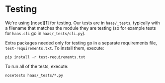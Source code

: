 # Testing

We're using [nose][1] for testing. Our tests are in `haas/_tests`,
typically with a filename that matches the module they are testing (so
for example tests for `haas.cli` go in `haas/_tests/cli.py`).

Extra packages needed only for testing go in a separate requirements
file, `test-requirements.txt`. To install them, execute:

    pip install -r test-requirements.txt

To run all of the tests, execute:

    nosetests haas/_tests/*.py
